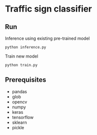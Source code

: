 # Traffic sign classifier

## Run

Inference using existing pre-trained model

    python inference.py

Train new model

    python train.py

## Prerequisites

- pandas
- glob
- opencv
- numpy
- keras
- tensorflow
- sklearn
- pickle